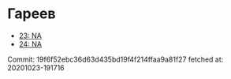 # Гареев
- [23: NA](23.md)
- [24: NA](24.md)

Commit: 19f6f52ebc36d63d435bd19f4f214ffaa9a81f27
 fetched at: 20201023-191716
